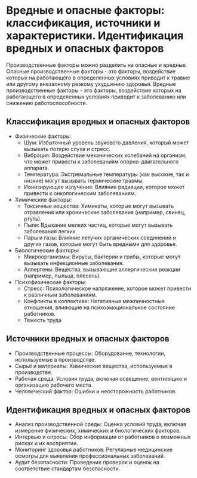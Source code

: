 # Вредные и опасные факторы: классификация, источники и характеристики. Идентификация вредных и опасных факторов

Производственные факторы можно разделить на опасные и вредные. Опасные
производственные факторы - это факторы, воздействие которых на работающего в
определенных условиях приводит к травме или другому внезапному резкому
ухудшению здоровья. Вредные производственные факторы - это факторы, воздействие
которых на работающего в определенных условиях приводит к заболеванию или
снижению работоспособности.

## Классификация вредных и опасных факторов

- Физические факторы:
    - Шум: Избыточный уровень звукового давления, который может вызывать потерю
      слуха и стресс.
    - Вибрация: Воздействие механических колебаний на организм, что может
      привести к заболеваниям опорно-двигательного аппарата.
    - Температура: Экстремальные температуры (как высокие, так и низкие) могут
      вызывать термические травмы.
    - Ионизирующее излучение: Влияние радиации, которое может привести к
      онкологическим заболеваниям.
- Химические факторы:
    - Токсичные вещества: Химикаты, которые могут вызывать отравления или
      хронические заболевания (например, свинец, ртуть).
    - Пыли: Вдыхание мелких частиц, которые могут вызывать заболевания легких.
    - Пары и газы: Влияние летучих органических соединений и других газов,
      которые могут быть вредными для здоровья.
- Биологические факторы:
    - Микроорганизмы: Вирусы, бактерии и грибы, которые могут вызывать
      инфекционные заболевания.
    - Аллергены: Вещества, вызывающие аллергические реакции (например, пыльца,
      плесень).
- Психофизические факторы:
    - Стресс: Психологическое напряжение, которое может привести к различным
      заболеваниям.
    - Конфликты в коллективе: Негативные межличностные отношения, влияющие на
      психоэмоциональное состояние работников.
    - Тяжесть труда

## Источники вредных и опасных факторов

- Производственные процессы: Оборудование, технологии, используемые в
  производстве.
- Сырьё и материалы: Химические вещества, используемые в производстве.
- Рабочая среда: Условия труда, включая освещение, вентиляцию и организацию
  рабочего места.
- Человеческий фактор: Ошибки и неосторожность работников.

## Идентификация вредных и опасных факторов

- Анализ производственной среды: Оценка условий труда, включая измерение
  физических, химических и биологических факторов.
- Интервью и опросы: Сбор информации от работников о возможных рисках и их
  восприятии.
- Мониторинг здоровья работников: Регулярные медицинские осмотры для выявления
  профессиональных заболеваний.
- Аудит безопасности: Проведение проверок и оценок на соответствие стандартам
  безопасности.
